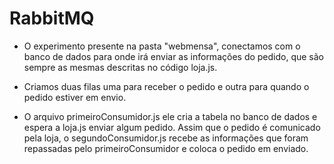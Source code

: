 # RabbitMQ

- O experimento presente na pasta "webmensa", conectamos com o banco de dados para onde irá enviar as informações do pedido, que são sempre as mesmas descritas no código loja.js.

- Criamos duas filas uma para receber o pedido e outra para quando o pedido estiver em envio.

- O arquivo primeiroConsumidor.js ele cria a tabela no banco de dados e espera a loja.js enviar algum pedido. Assim que o pedido é comunicado pela loja, o segundoConsumidor.js recebe as informações que foram repassadas pelo primeiroConsumidor e coloca o pedido em enviado.

  
